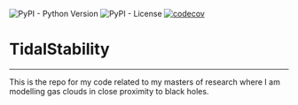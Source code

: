 ![PyPI - Python Version](https://img.shields.io/pypi/pyversions/tidal-stability)
![PyPI - License](https://img.shields.io/pypi/l/tidal-stability)
[![codecov](https://codecov.io/gh/YourLocalBlake/TidalStability/branch/master/graph/badge.svg?token=89VFTvptUh)](https://codecov.io/gh/YourLocalBlake/TidalStability)

# TidalStability
-------------------------------

This is the repo for my code related to my masters of research where I am modelling gas clouds in close proximity to 
black holes.
